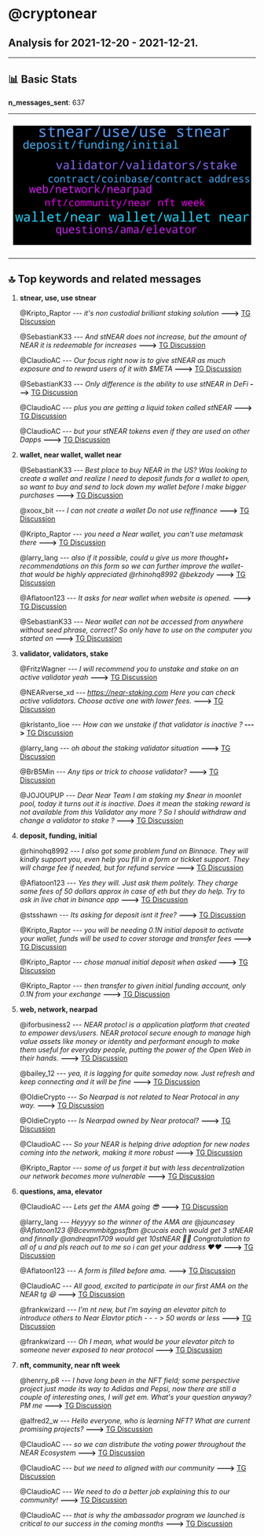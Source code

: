 # **@cryptonear**
 ## Analysis for **2021-12-20** - **2021-12-21**.

---

## 📊 **Basic Stats**

**n_messages_sent**: 637

---
![wordcloud](cryptonear_1Days_wordcloud.png)

---


## 🔝 **Top keywords and related messages**

1. **stnear, use, use stnear**

    @Kripto_Raptor --- *it's non custodial brilliant staking solution* **--->** [TG Discussion](https://t.me/cryptonear/246489)

    @SebastianK33 --- *And stNEAR does not increase, but the amount of NEAR it is redeemable for increases* **--->** [TG Discussion](https://t.me/cryptonear/246468)

    @ClaudioAC --- *Our focus right now is to give stNEAR as much exposure and to reward users of it with $META* **--->** [TG Discussion](https://t.me/cryptonear/245547)

    @SebastianK33 --- *Only difference is the ability to use stNEAR in DeFi* **--->** [TG Discussion](https://t.me/cryptonear/246482)

    @ClaudioAC --- *plus you are getting a liquid token called stNEAR* **--->** [TG Discussion](https://t.me/cryptonear/245514)

    @ClaudioAC --- *but your stNEAR tokens even if they are used on other Dapps* **--->** [TG Discussion](https://t.me/cryptonear/245790)

2. **wallet, near wallet, wallet near**

    @SebastianK33 --- *Best place to buy NEAR in the US? Was looking to create a wallet and realize I need to deposit funds for a wallet to open, so want to buy and send to lock down my wallet before I make bigger purchases* **--->** [TG Discussion](https://t.me/cryptonear/245981)

    @xoox_bit --- *I can not create a wallet Do not use reffinance* **--->** [TG Discussion](https://t.me/cryptonear/245353)

    @Kripto_Raptor --- *you need a Near wallet, you can't use metamask there* **--->** [TG Discussion](https://t.me/cryptonear/245357)

    @larry_lang --- *also if it possible, could u give us more thought+ recommendations on this form so we can further improve the wallet- that would be highly appreciated @rhinohq8992  @bekzody* **--->** [TG Discussion](https://t.me/cryptonear/245242)

    @Aflatoon123 --- *It asks for near wallet when website is opened.* **--->** [TG Discussion](https://t.me/cryptonear/244898)

    @SebastianK33 --- *Near wallet can not be accessed from anywhere without seed phrase, correct? So only have to use on the computer you started on* **--->** [TG Discussion](https://t.me/cryptonear/246044)

3. **validator, validators, stake**

    @FritzWagner --- *I will recommend you to unstake and stake on an active validator yeah* **--->** [TG Discussion](https://t.me/cryptonear/245068)

    @NEARverse_xd --- *https://near-staking.com Here you can check active validators. Choose active one with lower fees.* **--->** [TG Discussion](https://t.me/cryptonear/245408)

    @kristanto_lioe --- *How can we unstake if that validator is inactive ?* **--->** [TG Discussion](https://t.me/cryptonear/245071)

    @larry_lang --- *oh about the staking validator situation* **--->** [TG Discussion](https://t.me/cryptonear/245062)

    @BrB5Min --- *Any tips or trick to choose validator?* **--->** [TG Discussion](https://t.me/cryptonear/245405)

    @JOJOUPUP --- *Dear Near Team  I am staking my $near in moonlet pool,  today it turns out it is inactive.  Does it mean the staking reward is not available from this Validator any more ?   So I should withdraw and change a validator to stake ?* **--->** [TG Discussion](https://t.me/cryptonear/245059)

4. **deposit, funding, initial**

    @rhinohq8992 --- *I also got some problem fund on Binnace. They will kindly support you, even help you fill in a form or tickket support. They will charge fee if needed, but for refund service* **--->** [TG Discussion](https://t.me/cryptonear/245265)

    @Aflatoon123 --- *Yes they will. Just ask them politely.  They charge some fees of 50 dollars approx in case of eth but they do help.  Try to ask in live chat in binance app* **--->** [TG Discussion](https://t.me/cryptonear/245258)

    @stsshawn --- *Its asking for deposit isnt it free?* **--->** [TG Discussion](https://t.me/cryptonear/245254)

    @Kripto_Raptor --- *you will be needing 0.1N initial deposit to activate your wallet, funds will be used to cover storage and transfer fees* **--->** [TG Discussion](https://t.me/cryptonear/245992)

    @Kripto_Raptor --- *chose manual initial deposit  when asked* **--->** [TG Discussion](https://t.me/cryptonear/244947)

    @Kripto_Raptor --- *then transfer to given initial funding account, only 0.1N from your exchange* **--->** [TG Discussion](https://t.me/cryptonear/244949)

5. **web, network, nearpad**

    @iforbusiness2 --- *NEAR protocl is a application platform that created to empower devs/users. NEAR protocol secure enough to manage high value assets like money or identity and performant enough to make them useful for everyday people, putting the power of the Open Web in their hands.* **--->** [TG Discussion](https://t.me/cryptonear/246176)

    @bailey_12 --- *yea, it is lagging for quite someday now. Just refresh and keep connecting and it will be fine* **--->** [TG Discussion](https://t.me/cryptonear/246216)

    @OldieCrypto --- *So Nearpad is not related to Near Protocal in any way.* **--->** [TG Discussion](https://t.me/cryptonear/246448)

    @OldieCrypto --- *Is Nearpad owned by Near protocal?* **--->** [TG Discussion](https://t.me/cryptonear/246445)

    @ClaudioAC --- *So your NEAR is helping drive adoption for new nodes coming into the network, making it more robust* **--->** [TG Discussion](https://t.me/cryptonear/245513)

    @Kripto_Raptor --- *some of us forget it but with less decentralization our network becomes more vulnerable* **--->** [TG Discussion](https://t.me/cryptonear/245511)

6. **questions, ama, elevator**

    @ClaudioAC --- *Lets get the AMA going 😎* **--->** [TG Discussion](https://t.me/cryptonear/245489)

    @larry_lang --- *Heyyyy so the winner of the AMA are @jauncasey  @Aflatoon123 @Bcevmmbitgpssfbm @cucais each would get 3 stNEAR and finnally @andreapn1709 would get 10stNEAR   👀👀 Congratulation to all of u and pls  reach out to me so i can get your address ❤️❤️* **--->** [TG Discussion](https://t.me/cryptonear/245842)

    @Aflatoon123 --- *A form is filled before ama.* **--->** [TG Discussion](https://t.me/cryptonear/246526)

    @ClaudioAC --- *All good, excited to participate in our first AMA on the NEAR tg 😄* **--->** [TG Discussion](https://t.me/cryptonear/245439)

    @frankwizard --- *I'm nt new, but I'm saying an elevator pitch to introduce others to Near  Elavtor ptich - - - > 50 words or less* **--->** [TG Discussion](https://t.me/cryptonear/246173)

    @frankwizard --- *Oh I mean, what would be your elevator pitch to someone never exposed to near protocol* **--->** [TG Discussion](https://t.me/cryptonear/246166)

7. **nft, community, near nft week**

    @henrry_p8 --- *I have long been in the NFT field; some perspective project just made its way to Adidas and Pepsi, now there are still a couple of interesting ones, I will get em. What's your question anyway? PM me* **--->** [TG Discussion](https://t.me/cryptonear/246551)

    @alfred2_w --- *Hello everyone, who is learning NFT? What are current promising projects?* **--->** [TG Discussion](https://t.me/cryptonear/246431)

    @ClaudioAC --- *so we can distribute the voting power throughout the NEAR Ecosystem* **--->** [TG Discussion](https://t.me/cryptonear/245548)

    @ClaudioAC --- *but we need to aligned with our community* **--->** [TG Discussion](https://t.me/cryptonear/245751)

    @ClaudioAC --- *We need to do a better job explaining this to our community!* **--->** [TG Discussion](https://t.me/cryptonear/245703)

    @ClaudioAC --- *that is why the ambassador program we launched is critical to our success in the coming months* **--->** [TG Discussion](https://t.me/cryptonear/245697)

